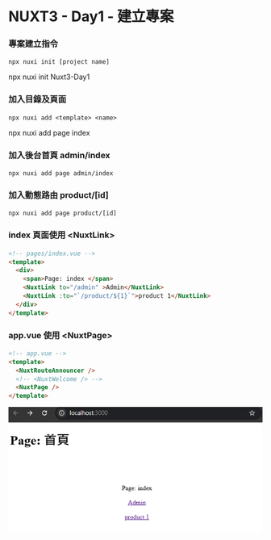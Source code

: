 # NUXT3 - Day1 - 建立專案

### 專案建立指令

```
npx nuxi init [project name]
```

 npx nuxi init Nuxt3-Day1

### 加入目錄及頁面

```
npx nuxi add <template> <name>
```
npx nuxi add page index

### 加入後台首頁 admin/index 

```
npx nuxi add page admin/index
```

### 加入動態路由 product/[id]

```
npx nuxi add page product/[id]
```

### index 頁面使用 \<NuxtLink>

```html
<!-- pages/index.vue -->
<template>
  <div>
    <span>Page: index </span>
    <NuxtLink to="/admin" >Admin</NuxtLink>
    <NuxtLink :to="`/product/${1}`">product 1</NuxtLink>
  </div>
</template>
```

### app.vue 使用 \<NuxtPage\>

```html
<!-- app.vue -->
<template>
  <NuxtRouteAnnouncer />
  <!-- <NuxtWelcome /> -->
  <NuxtPage />
</template>
```

![alt text](image.png)
